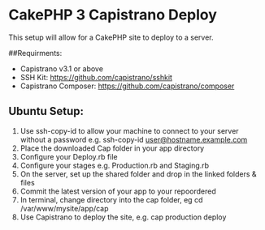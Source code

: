 # CakePHP 3 Capistrano Deploy
This setup will allow for a CakePHP site to deploy to a server.

##Requirments:
- Capistrano v3.1 or above
- SSH Kit: https://github.com/capistrano/sshkit
- Capistrano Composer: https://github.com/capistrano/composer

## Ubuntu Setup:

1. Use ssh-copy-id to allow your machine to connect to your server without a password e.g. ssh-copy-id user@hostname.example.com
2. Place the downloaded Cap folder in your app directory
3. Configure your Deploy.rb file
4. Configure your stages e.g. Production.rb and Staging.rb
5. On the server, set up the shared folder and drop in the linked folders & files
6. Commit the latest version of your app to your repoordered
7. In terminal, change directory into the cap folder, eg cd /var/www/mysite/app/cap
8. Use Capistrano to deploy the site, e.g. cap production deploy
